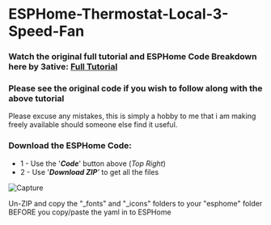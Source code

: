 #  ESPHome-Thermostat-Local-3-Speed-Fan

### Watch the original full tutorial and ESPHome Code Breakdown here by 3ative: [Full Tutorial](https://youtu.be/ru6N80en3uo)

### Please see the original code if you wish to follow along with the above tutorial

Please excuse any mistakes, this is simply a hobby to me that i am making freely available should someone else find it useful.

### Download the ESPHome Code:
* 1 - Use the '***Code***' button above (_Top Right_)
* 2 - Use '***Download ZIP**'* to get all the files

![Capture](https://user-images.githubusercontent.com/51385971/188827073-031569de-bf1c-4451-bbc8-c2790b6c0be2.JPG)

Un-ZIP and copy the "_fonts" and "_icons" folders to your "esphome" folder BEFORE you copy/paste the yaml in to ESPHome
